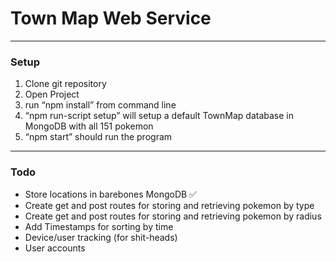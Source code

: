 # Town Map Web Service
----

### Setup
1. Clone git repository
2. Open Project
3. run “npm install” from command line
4. “npm run-script setup” will setup a default TownMap database in MongoDB with all 151 pokemon
5. “npm start” should run the program

----
### Todo
- Store locations in barebones MongoDB ✅
- Create get and post routes for storing and retrieving pokemon by type
- Create get and post routes for storing and retrieving pokemon by radius
- Add Timestamps for sorting by time
- Device/user tracking (for shit-heads)
- User accounts